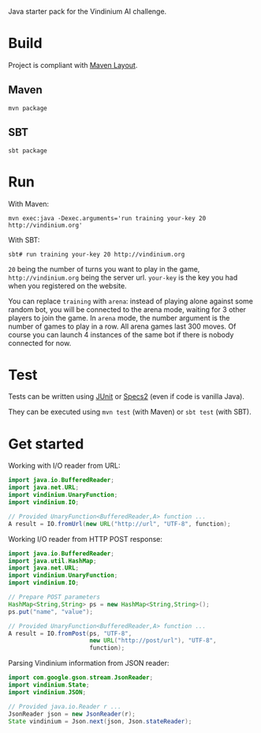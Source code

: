Java starter pack for the Vindinium AI challenge.

# Build

Project is compliant with [Maven Layout](http://maven.apache.org/guides/introduction/introduction-to-the-standard-directory-layout.html).

## Maven

```
mvn package
```

## SBT

```
sbt package
```

# Run

With Maven:

```
mvn exec:java -Dexec.arguments='run training your-key 20 http://vindinium.org'
```

With SBT:

```
sbt# run training your-key 20 http://vindinium.org
```

`20` being the number of turns you want to play in the game, `http://vindinium.org` being the server url. `your-key` is the key you had when you registered on the website.

You can replace `training` with `arena`: instead of playing alone against some random bot, you will be connected to the arena mode, waiting for 3 other players to join the game. 
In `arena` mode, the number argument is the number of games to play in a row. All arena games last 300 moves.
Of course you can launch 4 instances of the same bot if there is nobody connected for now.

# Test

Tests can be written using [JUnit](http://junit.org) or [Specs2](http://etorreborre.github.io/specs2/) (even if code is vanilla Java).

They can be executed using `mvn test` (with Maven) or `sbt test` (with SBT).

# Get started

Working with I/O reader from URL:

```java
import java.io.BufferedReader;
import java.net.URL;
import vindinium.UnaryFunction;
import vindinium.IO;

// Provided UnaryFunction<BufferedReader,A> function ...
A result = IO.fromUrl(new URL("http://url", "UTF-8", function);
```

Working I/O reader from HTTP POST response:

```java
import java.io.BufferedReader;
import java.util.HashMap;
import java.net.URL;
import vindinium.UnaryFunction;
import vindinium.IO;

// Prepare POST parameters
HashMap<String,String> ps = new HashMap<String,String>();
ps.put("name", "value");

// Provided UnaryFunction<BufferedReader,A> function ...
A result = IO.fromPost(ps, "UTF-8", 
                       new URL("http://post/url"), "UTF-8",
                       function);
```

Parsing Vindinium information from JSON reader:

```java
import com.google.gson.stream.JsonReader;
import vindinium.State;
import vindinium.JSON;

// Provided java.io.Reader r ...
JsonReader json = new JsonReader(r);
State vindinium = Json.next(json, Json.stateReader);
```
